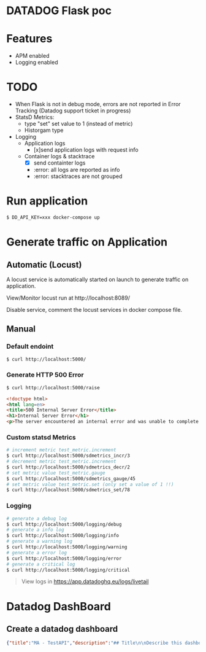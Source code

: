 # DATADOG Flask poc

# Features
- APM enabled
- Logging enabled

# TODO
- When Flask is not in debug mode, errors are not reported in Error Tracking (Datadog support ticket in progress)
- StatsD Metrics:
  - type "set" set value to 1 (instead of metric)
  - Historgam type
- Logging
  - Application logs
    - [x]send application logs with request info
  - Container logs & stacktrace
    - [x] send containter logs
    - :error: all logs are reported as info
    - :error: stacktraces are not grouped 

# Run application

```bash
$ DD_API_KEY=xxx docker-compose up
```

# Generate traffic on Application
## Automatic (Locust)
A locust service is automatically started on launch to generate traffic on application.

View/Monitor locust run at http://localhost:8089/

Disable service, comment the locust services in docker compose file.

## Manual
### Default endoint
```bash
$ curl http://localhost:5000/
```

### Generate HTTP 500 Error
```bash
$ curl http://localhost:5000/raise
```

```html
<!doctype html>
<html lang=en>
<title>500 Internal Server Error</title>
<h1>Internal Server Error</h1>
<p>The server encountered an internal error and was unable to complete your request. Either the server is overloaded or there is an error in the application.</p>
```

### Custom statsd Metrics
```bash
# increment metric test_metric.increment
$ curl http://localhost:5000/sdmetrics_incr/3
# decrement metric test_metric.increment
$ curl http://localhost:5000/sdmetrics_decr/2
# set metric value test_metric.gauge
$ curl http://localhost:5000/sdmetrics_gauge/45
# set metric value test_metric.set (only set a value of 1 !!)
$ curl http://localhost:5000/sdmetrics_set/78
```

### Logging
```bash
# generate a debug log
$ curl http://localhost:5000/logging/debug
# generate a info log
$ curl http://localhost:5000/logging/info
# generate a warning log
$ curl http://localhost:5000/logging/warning
# generate a error log
$ curl http://localhost:5000/logging/error
# generate a critical log
$ curl http://localhost:5000/logging/critical
```
> View logs in https://app.datadoghq.eu/logs/livetail

# Datadog DashBoard
## Create a datadog dashboard

```json
{"title":"MA - TestAPI","description":"## Title\n\nDescribe this dashboard. Add links to other dashboards, monitors, wikis,  and docs to help your teammates. Markdown is supported.\n\n- [This might link to a dashboard](#)\n- [This might link to a wiki](#)","widgets":[{"id":2404946736844091,"definition":{"title":"All Requests by Endpoint","title_size":"16","title_align":"left","show_legend":true,"legend_layout":"horizontal","legend_columns":["avg","min","max","value","sum"],"type":"timeseries","requests":[{"formulas":[{"formula":"query1"}],"response_format":"timeseries","queries":[{"query":"sum:trace.flask.request.hits{service:testapi,env:$env.value} by {resource_name}.as_count()","data_source":"metrics","name":"query1"}],"style":{"palette":"dog_classic","line_type":"solid","line_width":"normal"},"display_type":"line"}]},"layout":{"x":0,"y":0,"width":5,"height":3}},{"id":7174504803456351,"definition":{"title":"All Requests Duration by Endpoint","title_size":"16","title_align":"left","type":"toplist","requests":[{"formulas":[{"formula":"query1","limit":{"count":500,"order":"desc"}}],"response_format":"scalar","queries":[{"query":"sum:trace.flask.request.duration{env:$env.value,service:$service.value} by {resource_name}","data_source":"metrics","name":"query1","aggregator":"avg"}]}]},"layout":{"x":5,"y":0,"width":5,"height":3}},{"id":6639707856466071,"definition":{"title":"All Requests by Endpoint 2XX","title_size":"16","title_align":"left","show_legend":true,"legend_layout":"horizontal","legend_columns":["avg","min","max","value","sum"],"type":"timeseries","requests":[{"formulas":[{"formula":"query1"}],"response_format":"timeseries","queries":[{"query":"sum:trace.flask.request.hits{env:$env.value,service:$service.value,http.status_code:2*} by {resource_name,http.status_code}.as_count()","data_source":"metrics","name":"query1"}],"style":{"palette":"dog_classic","line_type":"solid","line_width":"normal"},"display_type":"line"}]},"layout":{"x":0,"y":3,"width":5,"height":3}},{"id":1511961027831519,"definition":{"title":"All Requests by Endpoint != 2XX","title_size":"16","title_align":"left","show_legend":true,"legend_layout":"horizontal","legend_columns":["avg","min","max","value","sum"],"type":"timeseries","requests":[{"formulas":[{"formula":"query1"}],"response_format":"timeseries","queries":[{"query":"sum:trace.flask.request.hits{env:$env.value,service:$service.value,!http.status_code:2*} by {resource_name,http.status_code}.as_count()","data_source":"metrics","name":"query1"}],"style":{"palette":"dog_classic","line_type":"solid","line_width":"normal"},"display_type":"line"}]},"layout":{"x":5,"y":3,"width":5,"height":3}},{"id":1759063507568562,"definition":{"title":"Custom StatsD metrics","title_size":"16","title_align":"left","show_legend":false,"legend_layout":"auto","legend_columns":["avg","min","max","value","sum"],"time":{"live_span":"15m"},"type":"timeseries","requests":[{"formulas":[{"formula":"query2"},{"formula":"query3"},{"formula":"query4"}],"response_format":"timeseries","queries":[{"query":"sum:test_metric.increment{env:$env.value,service:$service.value}.as_count()","data_source":"metrics","name":"query2"},{"query":"sum:test_metric.gauge{env:$env.value,service:$service.value}","data_source":"metrics","name":"query3"},{"query":"sum:test_metric.set{env:$env.value,service:$service.value}","data_source":"metrics","name":"query4"}],"style":{"palette":"dog_classic","line_type":"solid","line_width":"normal"},"display_type":"line"}]},"layout":{"x":0,"y":6,"width":7,"height":4}}],"template_variables":[{"name":"env","default":"*","prefix":"env","available_values":[]},{"name":"service","default":"testapi","prefix":"service","available_values":["testapi"]}],"layout_type":"ordered","is_read_only":false,"notify_list":[],"reflow_type":"fixed","id":"35u-kpe-bah"}
```
